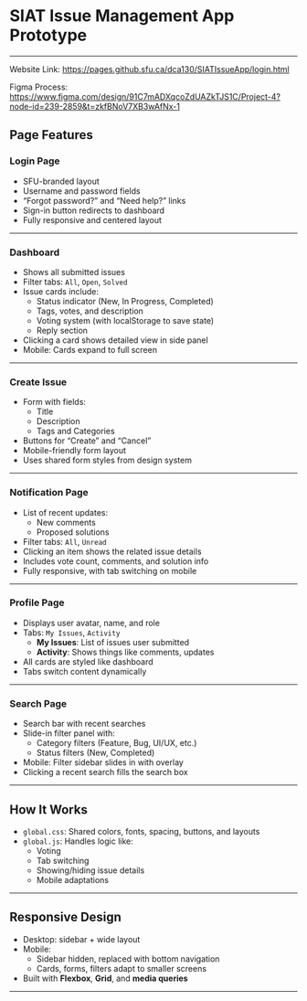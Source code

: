 # SIAT Issue Management App Prototype
---
Website Link: https://pages.github.sfu.ca/dca130/SIATIssueApp/login.html

Figma Process: https://www.figma.com/design/91C7mADXqcoZdUAZkTJS1C/Project-4?node-id=239-2859&t=zkfBNoV7XB3wAfNx-1

## Page Features

### Login Page
- SFU-branded layout
- Username and password fields
- “Forgot password?” and “Need help?” links
- Sign-in button redirects to dashboard
- Fully responsive and centered layout

---

### Dashboard
- Shows all submitted issues
- Filter tabs: `All`, `Open`, `Solved`
- Issue cards include:
  - Status indicator (New, In Progress, Completed)
  - Tags, votes, and description
  - Voting system (with localStorage to save state)
  - Reply section
- Clicking a card shows detailed view in side panel
- Mobile: Cards expand to full screen

---

### Create Issue
- Form with fields:
  - Title
  - Description
  - Tags and Categories
- Buttons for “Create” and “Cancel”
- Mobile-friendly form layout
- Uses shared form styles from design system

---

### Notification Page
- List of recent updates:
  - New comments
  - Proposed solutions
- Filter tabs: `All`, `Unread`
- Clicking an item shows the related issue details
- Includes vote count, comments, and solution info
- Fully responsive, with tab switching on mobile

---

### Profile Page
- Displays user avatar, name, and role
- Tabs: `My Issues`, `Activity`
  - **My Issues**: List of issues user submitted
  - **Activity**: Shows things like comments, updates
- All cards are styled like dashboard
- Tabs switch content dynamically

---

### Search Page
- Search bar with recent searches
- Slide-in filter panel with:
  - Category filters (Feature, Bug, UI/UX, etc.)
  - Status filters (New, Completed)
- Mobile: Filter sidebar slides in with overlay
- Clicking a recent search fills the search box

---

## How It Works

- `global.css`: Shared colors, fonts, spacing, buttons, and layouts
- `global.js`: Handles logic like:
  - Voting
  - Tab switching
  - Showing/hiding issue details
  - Mobile adaptations

---

## Responsive Design

- Desktop: sidebar + wide layout
- Mobile:
  - Sidebar hidden, replaced with bottom navigation
  - Cards, forms, filters adapt to smaller screens
- Built with **Flexbox**, **Grid**, and **media queries**

---

